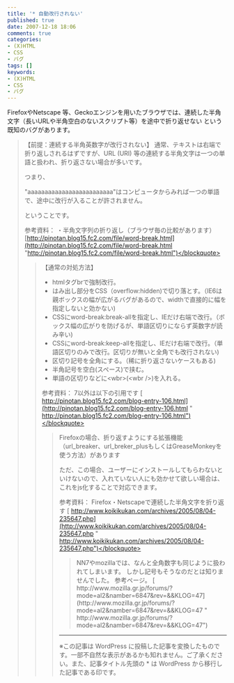 ```yaml
---
title: '* 自動改行されない'
published: true
date: 2007-12-18 18:06
comments: true
categories:
- (X)HTML
- CSS
- バグ
tags: []
keywords:
- (X)HTML
- CSS
- バグ
---
```

FirefoxやNetscape 等、Geckoエンジンを用いたブラウザでは、連続した半角文字（長いURLや半角空白のないスクリプト等）を途中で折り返せない
という既知のバグがあります。
<blockquote>【前提：連続する半角英数字が改行されない】
通常、テキストは右端で折り返しされるはずですが、URL (URI) 等の連続する半角文字は一つの単語と扱われ、折り返さない場合が多いです。

つまり、

"aaaaaaaaaaaaaaaaaaaaaaaaa"はコンピュータからみれば一つの単語で、途中に改行が入ることが許されません。

ということです。

参考資料：
・半角文字列の折り返し（ブラウザ毎の比較があります）
[http://pinotan.blog15.fc2.com/file/word-break.html](http://pinotan.blog15.fc2.com/file/word-break.html "http://pinotan.blog15.fc2.com/file/word-break.html")</blockquote>
<blockquote>【通常の対処方法】

- htmlタグbrで強制改行。
- はみ出し部分をCSS（overflow:hidden)で切り落とす。（IE6は親ボックスの幅が広がるバグがあるので、widthで直接的に幅を指定しないと効かない)
- CSSにword-break:break-allを指定し、IEだけ右端で改行。（ボックス幅の広がりを防げるが、単語区切りにならず英数字が読み辛い)
- CSSにword-break:keep-allを指定し、IEだけ右端で改行。（単語区切りのみで改行。区切りが無いと全角でも改行されない)
- 区切り記号を全角にする。（稀に折り返さないケースもある)
- 半角記号を空白(スペース)で挟む。
- 単語の区切りなどに&lt;wbr&gt;(&lt;wbr /&gt;)を入れる。

参考資料：
7以外は以下の引用です
[ http://pinotan.blog15.fc2.com/blog-entry-106.html](http://pinotan.blog15.fc2.com/blog-entry-106.html " http://pinotan.blog15.fc2.com/blog-entry-106.html")</blockquote>
<blockquote>Firefoxの場合、折り返すようにする拡張機能（url_breaker、url_breker_plusもしくはGreaseMonkeyを使う方法）があります

ただ、この場合、ユーザーにインストールしてもらわないといけないので、入れていない人にも効かせて欲しい場合は、これをjs化することで対応できます。

参考資料：
Firefox・Netscapeで連続した半角文字を折り返す
[ http://www.koikikukan.com/archives/2005/08/04-235647.php](http://www.koikikukan.com/archives/2005/08/04-235647.php " http://www.koikikukan.com/archives/2005/08/04-235647.php")</blockquote>
<blockquote>NN7やmozillaでは、なんと全角数字も同じように扱われてしまいます。
しかし記号もそうなのだとは知りませんでした。
参考ページ。
[ http://www.mozilla.gr.jp/forums/?mode=al2&amp;namber=6847&amp;rev=&amp;&amp;KLOG=47](http://www.mozilla.gr.jp/forums/?mode=al2&amp;namber=6847&amp;rev=&amp;&amp;KLOG=47 " http://www.mozilla.gr.jp/forums/?mode=al2&amp;namber=6847&amp;rev=&amp;&amp;KLOG=47")</blockquote>

---
※この記事は WordPress に投稿した記事を変換したものです。一部不自然な表示があるかも知れません。ご了承ください。また、記事タイトル先頭の * は WordPress から移行した記事である印です。
